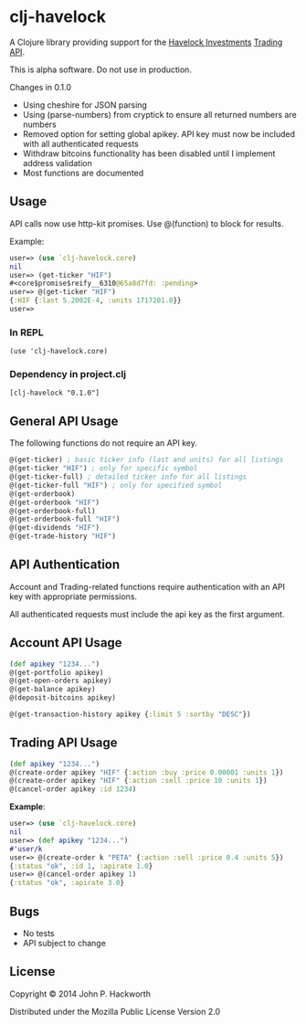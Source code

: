 # clj-havelock

A Clojure library providing support for the [Havelock Investments](https://www.havelockinvestments.com/index.php) [Trading API](https://www.havelockinvestments.com/apidoc.php).

This is alpha software. Do not use in production.

Changes in 0.1.0

- Using cheshire for JSON parsing
- Using (parse-numbers) from cryptick to ensure all returned numbers are numbers
- Removed option for setting global apikey. API key must now be included with all authenticated requests
- Withdraw bitcoins functionality has been disabled until I implement address validation
- Most functions are documented

## Usage

API calls now use http-kit promises. Use @(function) to block for results.

Example:

```clojure
user=> (use `clj-havelock.core)
nil
user=> (get-ticker "HIF")
#<core$promise$reify__6310@65a8d7fd: :pending>
user=> @(get-ticker "HIF")
{:HIF {:last 5.2002E-4, :units 1717201.0}}
user=> 
```

### In REPL

    (use 'clj-havelock.core)

### Dependency in project.clj 

    [clj-havelock "0.1.0"]

## General API Usage

The following functions do not require an API key.

```clojure
@(get-ticker) ; basic ticker info (last and units) for all listings 
@(get-ticker "HIF") ; only for specific symbol
@(get-ticker-full) ; detailed ticker info for all listings
@(get-ticker-full "HIF") ; only for specified symbol
@(get-orderbook)
@(get-orderbook "HIF")
@(get-orderbook-full)
@(get-orderbook-full "HIF")
@(get-dividends "HIF")
@(get-trade-history "HIF")
```

## API Authentication

Account and Trading-related functions require authentication with an API key with appropriate permissions.

All authenticated requests must include the api key as the first argument.

## Account API Usage

```clojure
(def apikey "1234...")
@(get-portfolio apikey)
@(get-open-orders apikey)
@(get-balance apikey)
@(deposit-bitcoins apikey)

@(get-transaction-history apikey {:limit 5 :sortby "DESC"})
```

## Trading API Usage

```clojure
(def apikey "1234...")
@(create-order apikey "HIF" {:action :buy :price 0.00001 :units 1})
@(create-order apikey "HIF" {:action :sell :price 10 :units 1})
@(cancel-order apikey :id 1234)
```

**Example**:

```clojure
user=> (use `clj-havelock.core)
nil
user=> (def apikey "1234...")
#'user/k
user=> @(create-order k "PETA" {:action :sell :price 0.4 :units 5})
{:status "ok", :id 1, :apirate 1.0}
user=> @(cancel-order apikey 1)
{:status "ok", :apirate 3.0}

```

## Bugs

- No tests
- API subject to change

## License

Copyright © 2014 John P. Hackworth

Distributed under the Mozilla Public License Version 2.0
